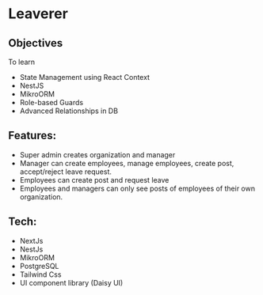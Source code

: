 # Leaverer


## Objectives

To learn

- State Management using React Context
- NestJS
- MikroORM
- Role-based Guards
- Advanced Relationships in DB

## Features:

- Super admin creates organization and manager
- Manager can create employees, manage employees, create post, accept/reject leave request.
- Employees can create post and request leave
- Employees and managers can only see posts of employees of their own organization.

## Tech:

- NextJs
- NestJs
- MikroORM
- PostgreSQL
- Tailwind Css
- UI component library (Daisy UI)
